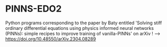 # PINNS-EDO2
Python programs corresponding to the paper by Baty entitled 'Solving stiff ordinary differential equations using physics informed neural networks (PINNs): simple recipes to improve training of vanilla-PINNs' on arXiv !
--> 
https://doi.org/10.48550/arXiv.2304.08289

